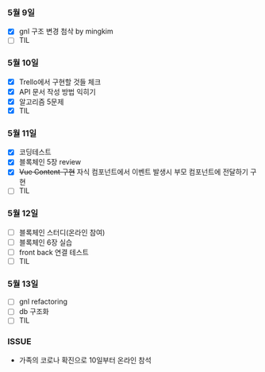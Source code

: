 ### 5월 9일
- [x] gnl 구조 변경 첨삭 by mingkim
- [ ] TIL

### 5월 10일
- [x] Trello에서 구현할 것들 체크
- [x] API 문서 작성 방법 익히기
- [x] 알고리즘 5문제
- [x] TIL
### 5월 11일
- [x] 코딩테스트
- [x] 블록체인 5장 review
- [x] ~~Vue Content 구현~~ 자식 컴포넌트에서 이벤트 발생시 부모 컴포넌트에 전달하기 구현
- [ ] TIL
### 5월 12일
- [ ] 블록체인 스터디(온라인 참여)
- [ ] 블록체인 6장 실습
- [ ] front back 연결 테스트
- [ ] TIL
### 5월 13일
- [ ] gnl refactoring
- [ ] db 구조화
- [ ] TIL

### ISSUE
- 가족의 코로나 확진으로 10일부터 온라인 참석